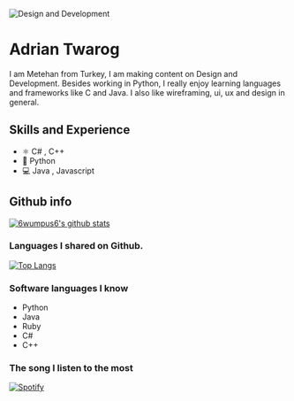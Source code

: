 ![Design and Development](https://cdn.discordapp.com/attachments/675538346973462528/848379502400241694/freeCodeCamp.jpg)

# Adrian Twarog
I am Metehan from Turkey, I am making content on Design and Development. Besides working in Python, I really enjoy learning languages and frameworks like C and Java. I also like wireframing, ui, ux and design in general.

## Skills and Experience
* ⚛ C# , C++
* 📱 Python
* 💻 Java , Javascript

## Github info

[
![6wumpus6's github stats](https://github-readme-stats.vercel.app/api?username=6wumpus6&show_icons=true&line_height=21&show_icons=true&theme=vue)](https://github.com/6wumpus6/github-readme-stats)

### Languages I shared on Github.

[
![Top Langs](https://github-readme-stats.vercel.app/api/top-langs/?username=6wumpus6&show_icons=true&layout=compact&theme=vue)](https://github.com/6wumpus6/github-readme-stats)

### Software languages I know

- Python
- Java
- Ruby
- C#
- C++



### The song I listen to the most

[![Spotify](https://spotify-github-profile.vercel.app/api/view?uid=vvxm4yy9aomu37lqtgiedyh4p&cover_image=true&theme=novatorem)](https://spotify-github-profile.vercel.app/api/view?uid=vvxm4yy9aomu37lqtgiedyh4p&redirect=true)
